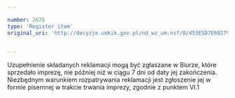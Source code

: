```yaml
---

number: 2675
type: 'Register item'
original_uri: 'http://decyzje.uokik.gov.pl/nd_wz_um.nsf/0/453E5D7E60279F5DC125793C003DC5D7?OpenDocument'


---
```


Uzupełnienie składanych reklamacji mogą być zgłaszane w Biurze, które sprzedało imprezę, nie później niż w ciągu 7 dni od daty jej zakończenia. Niezbędnym warunkiem rozpatrywania reklamacji jest zgłoszenie jej w formie pisemnej w trakcie trwania imprezy, zgodnie z punktem VI.1
